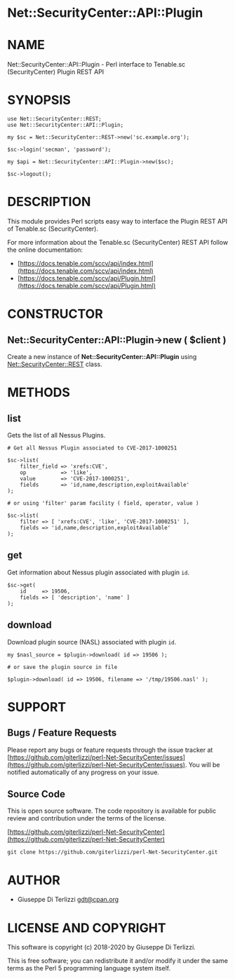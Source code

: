 # Net::SecurityCenter::API::Plugin
# NAME

Net::SecurityCenter::API::Plugin - Perl interface to Tenable.sc (SecurityCenter) Plugin REST API

# SYNOPSIS

    use Net::SecurityCenter::REST;
    use Net::SecurityCenter::API::Plugin;

    my $sc = Net::SecurityCenter::REST->new('sc.example.org');

    $sc->login('secman', 'password');

    my $api = Net::SecurityCenter::API::Plugin->new($sc);

    $sc->logout();

# DESCRIPTION

This module provides Perl scripts easy way to interface the Plugin REST API of Tenable.sc
(SecurityCenter).

For more information about the Tenable.sc (SecurityCenter) REST API follow the online documentation:

- [https://docs.tenable.com/sccv/api/index.html](https://docs.tenable.com/sccv/api/index.html)
- [https://docs.tenable.com/sccv/api/Plugin.html](https://docs.tenable.com/sccv/api/Plugin.html)

# CONSTRUCTOR

## Net::SecurityCenter::API::Plugin->new ( $client )

Create a new instance of **Net::SecurityCenter::API::Plugin** using [Net::SecurityCenter::REST](https://metacpan.org/pod/Net%3A%3ASecurityCenter%3A%3AREST) class.

# METHODS

## list

Gets the list of all Nessus Plugins.

    # Get all Nessus Plugin associated to CVE-2017-1000251

    $sc->list(
        filter_field => 'xrefs:CVE',
        op           => 'like',
        value        => 'CVE-2017-1000251',
        fields       => 'id,name,description,exploitAvailable'
    );

    # or using 'filter' param facility ( field, operator, value )

    $sc->list(
        filter => [ 'xrefs:CVE', 'like', 'CVE-2017-1000251' ],
        fields => 'id,name,description,exploitAvailable'
    );

## get

Get information about Nessus plugin associated with plugin `id`.

    $sc->get(
        id     => 19506,
        fields => [ 'description', 'name' ]
    );

## download

Download plugin source (NASL) associated with plugin `id`.

    my $nasl_source = $plugin->download( id => 19506 );

    # or save the plugin source in file

    $plugin->download( id => 19506, filename => '/tmp/19506.nasl' );

# SUPPORT

## Bugs / Feature Requests

Please report any bugs or feature requests through the issue tracker
at [https://github.com/giterlizzi/perl-Net-SecurityCenter/issues](https://github.com/giterlizzi/perl-Net-SecurityCenter/issues).
You will be notified automatically of any progress on your issue.

## Source Code

This is open source software.  The code repository is available for
public review and contribution under the terms of the license.

[https://github.com/giterlizzi/perl-Net-SecurityCenter](https://github.com/giterlizzi/perl-Net-SecurityCenter)

    git clone https://github.com/giterlizzi/perl-Net-SecurityCenter.git

# AUTHOR

- Giuseppe Di Terlizzi <gdt@cpan.org>

# LICENSE AND COPYRIGHT

This software is copyright (c) 2018-2020 by Giuseppe Di Terlizzi.

This is free software; you can redistribute it and/or modify it under
the same terms as the Perl 5 programming language system itself.
